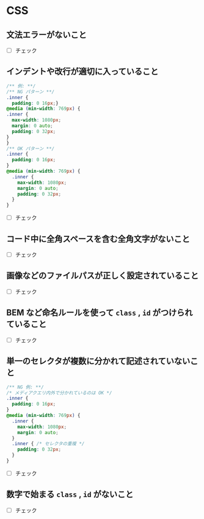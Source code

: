 # CSS

## 文法エラーがないこと

- [ ] チェック

## インデントや改行が適切に入っていること

```css
/** 例: **/
/** NG パターン **/
.inner {
  padding: 0 16px;}
@media (min-width: 769px) {
.inner {
  max-width: 1080px;
  margin: 0 auto;
  padding: 0 32px;
}
}
/** OK パターン **/
.inner {
  padding: 0 16px;
}
@media (min-width: 769px) {
  .inner {
    max-width: 1080px;
    margin: 0 auto;
    padding: 0 32px;
  }
}
```

- [ ] チェック

## コード中に全角スペースを含む全角文字がないこと

- [ ] チェック

## 画像などのファイルパスが正しく設定されていること

- [ ] チェック

## **BEM** など命名ルールを使って `class` , `id` がつけられていること

- [ ] チェック

## 単一のセレクタが複数に分かれて記述されていないこと

```css
/** NG 例: **/
/* メディアクエリ内外で分かれているのは OK */
.inner {
  padding: 0 16px;
}
@media (min-width: 769px) {
  .inner {
    max-width: 1080px;
    margin: 0 auto;
  }
  .inner { /* セレクタの重複 */
    padding: 0 32px;
  }
}
```

- [ ] チェック

## 数字で始まる `class` , `id` がないこと

- [ ] チェック
